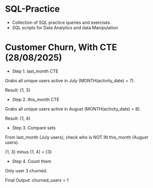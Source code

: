 # SQL-Practice
- Collection of SQL practice queries and exercises.
- SQL scripts for Data Analytics and data Manipulation

# Customer Churn, With CTE (28/08/2025)
- Step 1. last_month CTE

Grabs all unique users active in July (MONTH(activity_date) = 7).

Result: {1, 3}

- Step 2. this_month CTE

Grabs all unique users active in August (MONTH(activity_date) = 8).

Result: {1, 4}

- Step 3. Compare sets

From last_month (July users), check who is NOT IN this_month (August users).

{1, 3} minus {1, 4} = {3}

- Step 4. Count them

Only user 3 churned.

Final Output: churned_users = 1
